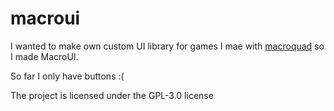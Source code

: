 # macroui

I wanted to make own custom UI library for games I mae with [macroquad](https://macroquad.rs) so I made MacroUI.

So far I only have buttons :(

The project is licensed under the GPL-3.0 license